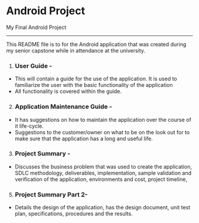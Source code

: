 #  Android Project

My Final Android Project
***
<p>This README file is to for the Android application that was created during my senior capstone while in attendance at the university. </p>

1. ### User Guide - 
* This will contain a guide for the use of the application.  It is used to familiarize the user with the basic functionality of the application
* All functionality is covered within the guide.
2. ### Application Maintenance Guide -
*  It has suggestions on how to maintain the application over the course of it life-cycle.
*  Suggestions to the customer/owner on what to be on the look out for to make sure that the application has a long and useful life.
3. ### Project Summary -  
* Discusses the business problem that was used to create the application, SDLC methodology, deliverables, implementation, sample validation and verification of the application, environments and cost, project timeline,
5. ### Project Summary Part 2-  
* Details the design of the application, has the design document, unit test plan, specifications, procedures and the results.

